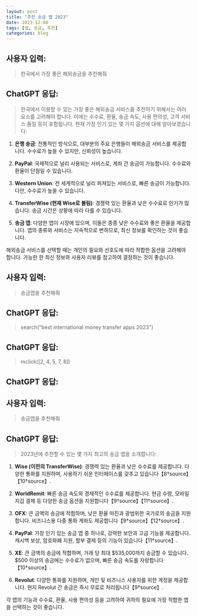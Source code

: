 ```yaml
---
layout: post
title: "추천 송금 앱 2023"
date: 2023-12-08
tags: [앱, 송금, 추천]
categories: blog
---
```


## 사용자 입력:
> 한국에서 가장 좋은 해외송금을 추천해줘

## ChatGPT 응답:
> 한국에서 이용할 수 있는 가장 좋은 해외송금 서비스를 추천하기 위해서는 여러 요소를 고려해야 합니다. 이에는 수수료, 환율, 송금 속도, 사용 편의성, 고객 서비스 품질 등이 포함됩니다. 현재 가장 인기 있는 몇 가지 옵션에 대해 알아보겠습니다:

1. **은행 송금**: 전통적인 방식으로, 대부분의 주요 은행들이 해외송금 서비스를 제공합니다. 수수료가 높을 수 있지만, 신뢰성이 높습니다.

2. **PayPal**: 국제적으로 널리 사용되는 서비스로, 계좌 간 송금이 가능합니다. 수수료와 환율이 단점일 수 있습니다.

3. **Western Union**: 전 세계적으로 널리 퍼져있는 서비스로, 빠른 송금이 가능합니다. 다만, 수수료가 높을 수 있습니다.

4. **TransferWise (현재 Wise로 불림)**: 경쟁력 있는 환율과 낮은 수수료로 인기가 많습니다. 송금 시간은 상황에 따라 다를 수 있습니다.

5. **송금 앱**: 다양한 앱이 시장에 있으며, 이들은 종종 낮은 수수료와 좋은 환율을 제공합니다. 앱의 종류와 서비스는 지속적으로 변하므로, 최신 정보를 확인하는 것이 좋습니다.

해외송금 서비스를 선택할 때는 개인의 필요와 선호도에 따라 적합한 옵션을 고려해야 합니다. 가능한 한 최신 정보와 사용자 리뷰를 참고하여 결정하는 것이 좋습니다.

## 사용자 입력:
> 송금앱을 추천해줘

## ChatGPT 응답:
> search("best international money transfer apps 2023")

## ChatGPT 응답:
> mclick([2, 4, 5, 7, 8])

## ChatGPT 응답:
> 

## 사용자 입력:
> 송금앱을 추천해줘

## ChatGPT 응답:
> 2023년에 추천할 수 있는 몇 가지 최고의 송금 앱을 소개합니다:

1. **Wise (이전의 TransferWise)**: 경쟁력 있는 환율과 낮은 수수료를 제공합니다. 다양한 통화를 지원하며, 사용하기 쉬운 인터페이스를 갖추고 있습니다【8†source】【10†source】.

2. **WorldRemit**: 빠른 송금 속도와 경제적인 수수료를 제공합니다. 현금 수령, 모바일 지갑 결제 등 다양한 송금 옵션을 지원합니다【9†source】【11†source】.

3. **OFX**: 큰 금액의 송금에 적합하며, 낮은 환율 마진과 광범위한 국가로의 송금을 지원합니다. 비즈니스용 다중 통화 계좌도 제공합니다【9†source】【12†source】.

4. **PayPal**: 가장 인기 있는 송금 앱 중 하나로, 강력한 보안과 고급 기능을 제공합니다. 캐시백 보상, 암호화폐 지원, 할부 결제 등의 기능이 있습니다【11†source】.

5. **XE**: 큰 금액의 송금에 적합하며, 거래 당 최대 $535,000까지 송금할 수 있습니다. $500 이상의 송금에는 수수료가 없으며, 빠른 송금 속도를 자랑합니다【10†source】.

6. **Revolut**: 다양한 통화를 지원하며, 개인 및 비즈니스 사용자를 위한 계정을 제공합니다. 현지 Revolut 간 송금은 즉시 무료로 처리됩니다【9†source】.

각 앱의 기능과 수수료, 환율, 사용 편의성 등을 고려하여 귀하의 필요에 가장 적합한 앱을 선택하는 것이 좋습니다.

